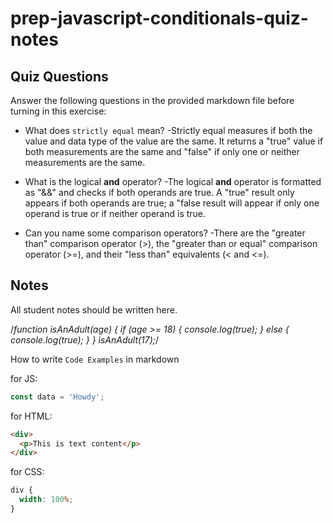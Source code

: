 # prep-javascript-conditionals-quiz-notes

## Quiz Questions

Answer the following questions in the provided markdown file before turning in this exercise:

- What does `strictly equal` mean? -Strictly equal measures if both the value and data type of the value are the same. It returns a "true" value if both measurements are the same and "false" if only one or neither measurements are the same.

- What is the logical **and** operator? -The logical **and** operator is formatted as "&&" and checks if both operands are true. A "true" result only appears if both operands are true; a "false result will appear if only one operand is true or if neither operand is true.

- Can you name some comparison operators? -There are the "greater than" comparison operator (>), the "greater than or equal" comparison operator (>=), and their "less than" equivalents (< and <=).

## Notes

All student notes should be written here.

/_function isAnAdult(age) {
if (age >= 18) {
console.log(true);
} else {
console.log(true);
}
}
isAnAdult(17);_/

How to write `Code Examples` in markdown

for JS:

```javascript
const data = 'Howdy';
```

for HTML:

```html
<div>
  <p>This is text content</p>
</div>
```

for CSS:

```css
div {
  width: 100%;
}
```
